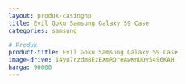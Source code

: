 ```yaml
---
layout: produk-casinghp
title: Evil Goku Samsung Galaxy S9 Case
categories: samsung

# Produk
product-title: Evil Goku Samsung Galaxy S9 Case
image-drive: 14yu7rzdm8EzEXmRDreAwKnUDv5496KAH
harga: 90000
---
```

